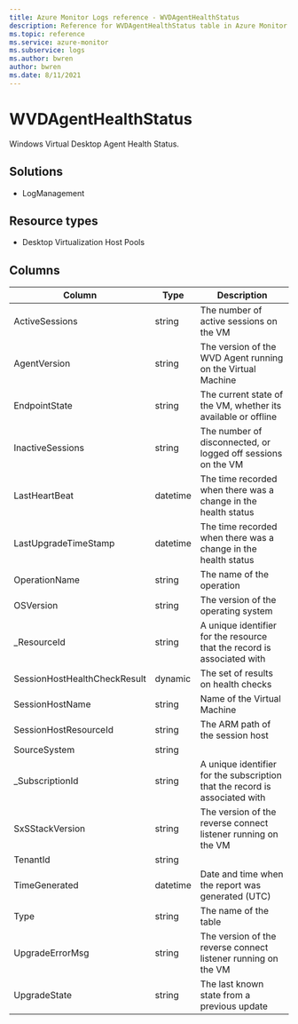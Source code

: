 ```yaml
---
title: Azure Monitor Logs reference - WVDAgentHealthStatus
description: Reference for WVDAgentHealthStatus table in Azure Monitor Logs.
ms.topic: reference
ms.service: azure-monitor
ms.subservice: logs
ms.author: bwren
author: bwren
ms.date: 8/11/2021
---
```


# WVDAgentHealthStatus

 Windows Virtual Desktop Agent Health Status.

## Solutions

- LogManagement
## Resource types

- Desktop Virtualization Host Pools




## Columns

|Column|Type|Description|
|---|---|---|
|ActiveSessions|string|The number of active sessions on the VM|
|AgentVersion|string|The version of the WVD Agent running on the Virtual Machine|
|EndpointState|string|The current state of the VM, whether its available or offline|
|InactiveSessions|string|The number of disconnected, or logged off sessions on the VM|
|LastHeartBeat|datetime|The time recorded when there was a change in the health status|
|LastUpgradeTimeStamp|datetime|The time recorded when there was a change in the health status|
|OperationName|string|The name of the operation|
|OSVersion|string|The version of the operating system|
|_ResourceId|string|A unique identifier for the resource that the record is associated with|
|SessionHostHealthCheckResult|dynamic|The set of results on health checks|
|SessionHostName|string|Name of the Virtual Machine|
|SessionHostResourceId|string|The ARM path of the session host|
|SourceSystem|string||
|_SubscriptionId|string|A unique identifier for the subscription that the record is associated with|
|SxSStackVersion|string|The version of the reverse connect listener running on the VM|
|TenantId|string||
|TimeGenerated|datetime|Date and time when the report was generated (UTC)|
|Type|string|The name of the table|
|UpgradeErrorMsg|string|The version of the reverse connect listener running on the VM|
|UpgradeState|string|The last known state from a previous update|

